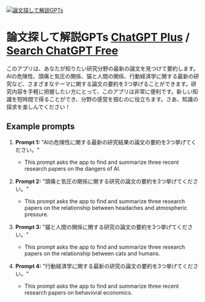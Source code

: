 
[![論文探して解説GPTs](https://files.oaiusercontent.com/file-Br6OYJqZHIz0gn7DXnnc4iZT?se=2123-10-18T10%3A08%3A40Z&sp=r&sv=2021-08-06&sr=b&rscc=max-age%3D31536000%2C%20immutable&rscd=attachment%3B%20filename%3DDALL%25C2%25B7E%25202023-11-11%252019.08.03%2520-%2520A%2520youthful%2520researcher%2520of%2520East%2520Asian%2520descent%252C%2520sitting%2520at%2520a%2520desk%2520in%2520a%2520bright%2520and%2520slightly%2520cluttered%2520university%2520office.%2520Despite%2520being%2520surrounded%2520by%2520stack.png&sig=ZjwH/e0/RhCo0Z6MX4ba5x6ctdzX5Ydr177HE9niN3g%3D)](https://chat.openai.com/g/g-r8j5neT1A-lun-wen-tan-sitejie-shuo-gpts)

# 論文探して解説GPTs [ChatGPT Plus](https://chat.openai.com/g/g-r8j5neT1A-lun-wen-tan-sitejie-shuo-gpts) / [Search ChatGPT Free](https://gptcall.net/index.html#/?search=%E8%AB%96%E6%96%87%E6%8E%A2%E3%81%97%E3%81%A6%E8%A7%A3%E8%AA%ACGPTs)

このアプリは、あなたが知りたい研究分野の最新の論文を見つけて要約します。AIの危険性、頭痛と気圧の関係、猫と人間の関係、行動経済学に関する最新の研究など、さまざまなテーマに関する論文の要約を3つ挙げることができます。研究内容を手軽に把握したい方にとって、このアプリは非常に便利です。新しい知識を短時間で得ることができ、分野の感覚を掴むのに役立ちます。さあ、知識の探求を楽しんでください！

## Example prompts

1. **Prompt 1:** "AIの危険性に関する最新の研究結果の論文の要約を3つ挙げてください。"
    - This prompt asks the app to find and summarize three recent research papers on the dangers of AI.

2. **Prompt 2:** "頭痛と気圧の関係に関する研究の論文の要約を3つ挙げてください。"
    - This prompt asks the app to find and summarize three research papers on the relationship between headaches and atmospheric pressure.

3. **Prompt 3:** "猫と人間の関係に関する研究の論文の要約を3つ挙げてください。"
    - This prompt asks the app to find and summarize three research papers on the relationship between cats and humans.

4. **Prompt 4:** "行動経済学に関する最新の研究の論文の要約を3つ挙げてください。"
    - This prompt asks the app to find and summarize three recent research papers on behavioral economics.


